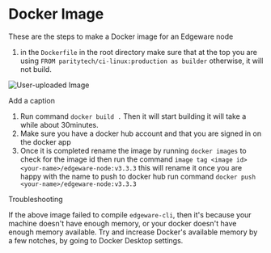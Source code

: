 # Docker Image

These are the steps to make a Docker image for an Edgeware node

1.  in the `Dockerfile` in the root directory make sure that at the top you are using `FROM paritytech/ci-linux:production as builder` otherwise, it will not build.

![User-uploaded Image](https://static.slab.com/prod/uploads/9yelyblh/posts/images/PZnZa1wLoS1xRMKpkOzQ4KSq.png)

Add a caption

1.  Run command `docker build .` Then it will start building it will take a while about 30minutes.
2.  Make sure you have a docker hub account and that you are signed in on the docker app
3.  Once it is completed rename the image by running `docker images` to check for the image id then run the command `image tag <image id> <your-name>/edgeware-node:v3.3.3` this will rename it once you are happy with the name to push to docker hub run command `docker push <your-name>/edgeware-node:v3.3.3`

Troubleshooting

If the above image failed to compile `edgeware-cli`, then it's because your machine doesn't have enough memory, or your docker doesn't have enough memory available. Try and increase Docker's available memory by a few notches, by going to Docker Desktop settings.